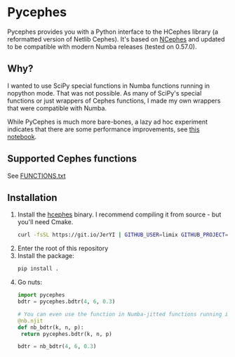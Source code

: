 # Pycephes

Pycephes provides you with a Python interface to the HCephes library (a reformatted version of Netlib Cephes). It's based on [NCephes](https://github.com/limix/ncephes/tree/master) and updated to be compatible with modern Numba releases (tested on 0.57.0).

## Why?
I wanted to use SciPy special functions in Numba functions running in nopython mode. That was not possible. As many of SciPy's special functions or just wrappers of Cephes functions, I made my own wrappers that were compatible with Numba.

While PyCephes is much more bare-bones, a lazy ad hoc experiment indicates that there are some performance improvements, see [this notebook](/workspaces/pycephes/test.ipynb).

## Supported Cephes functions
See [FUNCTIONS.txt](./FUNCTIONS.txt)                                 

## Installation
1. Install the [hcephes](https://github.com/limix/hcephes) binary. I recommend compiling it from source - but you'll need Cmake.
   ```sh
   curl -fsSL https://git.io/JerYI | GITHUB_USER=limix GITHUB_PROJECT=hcephes bash
   ```
2. Enter the root of this repository
3. Install the package:
   ```sh
   pip install .
   ```
4. Go nuts:
    ```python
   import pycephes
   bdtr = pycephes.bdtr(4, 6, 0.3)

   # You can even use the function in Numba-jitted functions running in nopython mode:
   @nb.njit
   def nb_bdtr(k, n, p):
     return pycephes.bdtr(k, n, p)

   bdtr = nb_bdtr(4, 6, 0.3)
   ```
